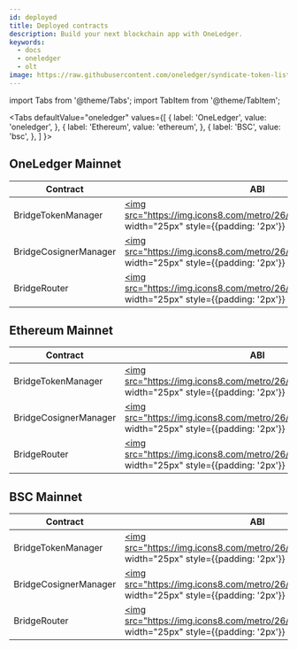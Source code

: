 ```yaml
---
id: deployed
title: Deployed contracts
description: Build your next blockchain app with OneLedger.
keywords:
  - docs
  - oneledger
  - olt
image: https://raw.githubusercontent.com/oneledger/syndicate-token-list/master/logo.svg
---
```


import Tabs from '@theme/Tabs';
import TabItem from '@theme/TabItem';

<Tabs
defaultValue="oneledger"
values={[
{ label: 'OneLedger', value: 'oneledger', },
{ label: 'Ethereum', value: 'ethereum', },
{ label: 'BSC', value: 'bsc', },
]
}>
<TabItem value="oneledger">

## OneLedger Mainnet

| Contract              	| ABI                                                                                                                                                                                                                                                                 	| Address                                                                                                                                                  	|
|-----------------------	|---------------------------------------------------------------------------------------------------------------------------------------------------------------------------------------------------------------------------------------------------------------------	|----------------------------------------------------------------------------------------------------------------------------------------------------------	|
| BridgeTokenManager    	| <a target="_blank" href="https://raw.githubusercontent.com/oneledger/syndicate-contracts/master/deployments/oneledger/BridgeTokenManager.json"><img src="https://img.icons8.com/metro/26/000000/download.png" width="25px" style={{padding: '2px'}} /></a>          	| [0xBe429dEdC1E15c546458caDbCE67A6fb24569ad1](https://mainnet-explorer.oneledger.network/address/0xBe429dEdC1E15c546458caDbCE67A6fb24569ad1/transactions) 	|
| BridgeCosignerManager 	| <a target="_blank" href="https://raw.githubusercontent.com/oneledger/syndicate-contracts/master/deployments/oneledger/BridgeCosignerManager.json"><img src="https://img.icons8.com/metro/26/000000/download.png" width="25px" style={{padding: '2px'}} /></a>       	| [0xF767Acbb553F3Bb854dC8F016e2308d1b1F1dB4C](https://mainnet-explorer.oneledger.network/address/0xF767Acbb553F3Bb854dC8F016e2308d1b1F1dB4C/transactions) 	|
| BridgeRouter          	| <a target="_blank" href="https://raw.githubusercontent.com/oneledger/syndicate-contracts/master/deployments/oneledger/BridgeRouter_Implementation.json"><img src="https://img.icons8.com/metro/26/000000/download.png" width="25px" style={{padding: '2px'}} /></a> 	| [0xE9cB771A919ABe70612af5639E6b9c441688C600](https://mainnet-explorer.oneledger.network/address/0xE9cB771A919ABe70612af5639E6b9c441688C600/transactions) 	|
</TabItem>

<TabItem value="ethereum">

## Ethereum Mainnet

| Contract              	| ABI                                                                                                                                                                                                                                                          	| Address                                                                                                                                 	|
|-----------------------	|--------------------------------------------------------------------------------------------------------------------------------------------------------------------------------------------------------------------------------------------------------------	|-----------------------------------------------------------------------------------------------------------------------------------------	|
| BridgeTokenManager    	| <a target="_blank" href="https://raw.githubusercontent.com/oneledger/syndicate-contracts/master/deployments/ethereum/BridgeTokenManager.json"><img src="https://img.icons8.com/metro/26/000000/download.png" width="25px" style={{padding: '2px'}} /></a>    	| [0x8f192009edc2bA41633C84c86520D230Dfb224fb](https://etherscan.io/address/0x8f192009edc2bA41633C84c86520D230Dfb224fb#code)              	|
| BridgeCosignerManager 	| <a target="_blank" href="https://raw.githubusercontent.com/oneledger/syndicate-contracts/master/deployments/ethereum/BridgeCosignerManager.json"><img src="https://img.icons8.com/metro/26/000000/download.png" width="25px" style={{padding: '2px'}} /></a> 	| [0x076D0CfB8b62A60016A4a57b8509d0989322A808](https://etherscan.io/address/0x076D0CfB8b62A60016A4a57b8509d0989322A808#code)              	|
| BridgeRouter          	| <a target="_blank" href="https://raw.githubusercontent.com/oneledger/syndicate-contracts/master/deployments/ethereum/BridgeRouter_Implementation.json"><img src="https://img.icons8.com/metro/26/000000/download.png" width="25px" style={{padding: '2px'}} /></a>          	| [0x337882C0f263D457704Bd52c5741d43F71F316c0](https://etherscan.io/address/0x337882C0f263D457704Bd52c5741d43F71F316c0#readProxyContract) 	|
</TabItem>

<TabItem value="bsc">

## BSC Mainnet

| Contract              	| ABI                                                                                                                                                                                                                                                                    	| Address                                                                                                                                                       	|
|-----------------------	|------------------------------------------------------------------------------------------------------------------------------------------------------------------------------------------------------------------------------------------------------------------------	|---------------------------------------------------------------------------------------------------------------------------------------------------------------	|
| BridgeTokenManager    	| <a target="_blank" href="https://raw.githubusercontent.com/oneledger/syndicate-contracts/master/deployments/frankenstein/BridgeTokenManager.json"><img src="https://img.icons8.com/metro/26/000000/download.png" width="25px" style={{padding: '2px'}} /></a>          	| [0x9D0a172D0F0859a45E109b79088AF0574e03C334](https://bscscan.com/address/0x9D0a172D0F0859a45E109b79088AF0574e03C334#code) 	|
| BridgeCosignerManager 	| <a target="_blank" href="https://raw.githubusercontent.com/oneledger/syndicate-contracts/master/deployments/frankenstein/BridgeCosignerManager.json"><img src="https://img.icons8.com/metro/26/000000/download.png" width="25px" style={{padding: '2px'}} /></a>       	| [0x27c18609D2325a2BF7912861b8b7Cff0e102bE3F](https://bscscan.com/address/0x27c18609D2325a2BF7912861b8b7Cff0e102bE3F#code) 	|
| BridgeRouter          	| <a target="_blank" href="https://raw.githubusercontent.com/oneledger/syndicate-contracts/master/deployments/frankenstein/BridgeRouter_Implementation.json"><img src="https://img.icons8.com/metro/26/000000/download.png" width="25px" style={{padding: '2px'}} /></a> 	| [0x309bdec69FB76861192bFD56dbEC1212a4D3B191](https://bscscan.com/address/0x309bdec69FB76861192bFD56dbEC1212a4D3B191#readProxyContract) 	|
</TabItem>

</Tabs>